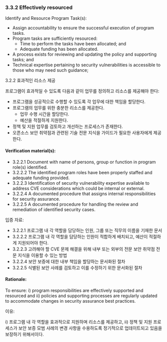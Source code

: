 ### 3.3.2	Effectively resourced

Identify and Resource Program Task(s):
* Assign accountability to ensure the successful execution of program tasks. 
* Program tasks are sufficiently resourced:
  * Time to perform the tasks have been allocated; and
  * Adequate funding has been allocated.
* A process exists for reviewing and updating the policy and supporting tasks; and
* Technical expertise pertaining to security vulnerabilities is accessible to those who may need such guidance; 

3.2.2 효과적인 리소스 제공

프로그램이 효과적일 수 있도록 다음과 같이 업무를 정의하고 리소스를 제공해야 한다:

* 프로그램을 성공적으로 수행할 수 있도록 각 업무에 대한 책임을 할당한다.
* 프로그램의 업무를 위한 충분한 리소스를 제공한다.
  * 업무 수행 시간을 할당한다.
  * 예산을 적절하게 지원한다.
* 정책 및 지원 업무를 검토하고 개선하는 프로세스가 존재한다.
* 오픈소스 보안 취약점과 관련된 기술 전문 지식을 가이드가 필요한 사용자에게 제공한다. 

#### Verification material(s):
* 3.2.2.1 Document with name of persons, group or function in program role(s) identified.
* 3.2.2.2 The identified program roles have been properly staffed and adequate funding provided.
* 3.2.2.3 Identification of security vulnerability expertise available to address CVE considerations which could be internal or external.
* 3.2.2.4 A documented procedure that assigns internal responsibilities for security assurance.
* 3.2.2.5 A documented procedure for handling the review and remediation of identified security cases.

입증 자료:

* 3.2.2.1 프로그램 내 각 역할을 담당하는 인원, 그룹 또는 직무의 이름을 기재한 문서
* 3.2.2.2 프로그램 내 각 역할을 담당하는 인원이 적합하게 배치되고, 예산이 적절하게 지원되어야 한다.
* 3.2.2.3 고려해야 할 CVE 문제 해결을 위해 내부 또는 외부의 전문 보안 취약점 전문 지식을 이용할 수 있는 방법
* 3.2.2.4 보안 보증에 대한 내부 책임을 할당하는 문서화된 절차
* 3.2.2.5 식별된 보안 사례를 검토하고 이를 수정하기 위한 문서화된 절차


#### Rationale:
To ensure: i) program responsibilities are effectively supported and resourced and ii) policies and supporting processes are regularly updated to accommodate changes in security assurance best practices.

이유:

i) 프로그램 내 각 역할을 효과적으로 지원하며 리소스를 제공하고, ii) 정책 및 지원 프로세스가 보안 보증 모범 사례의 변경 사항을 수용하도록 정기적으로 업데이트되고 있음을 보장하기 위해서이다.
